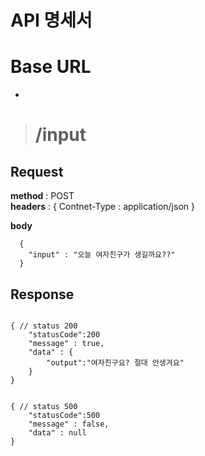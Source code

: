 # API 명세서


# Base URL
-

>  # /input


## Request

**method** : POST  
**headers** : {
  Contnet-Type : application/json
}

**body** 
```
  {
    "input" : "오늘 여자친구가 생길까요??"
  }
```


## Response

```

{ // status 200
    "statusCode":200
	"message" : true,
	"data" : {
		"output":"여자친구요? 절대 안생겨요"
	}
}


{ // status 500
	"statusCode":500
	"message" : false,
	"data" : null
}
```
